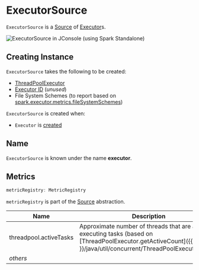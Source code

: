 # ExecutorSource

`ExecutorSource` is a [Source](../metrics/Source.md) of [Executor](Executor.md#executorSource)s.

![ExecutorSource in JConsole (using Spark Standalone)](../images/executor/spark-executorsource-jconsole.png)

## Creating Instance

`ExecutorSource` takes the following to be created:

* <span id="threadPool"> [ThreadPoolExecutor](Executor.md#threadPool)
* <span id="executorId"> [Executor ID](Executor.md#executorId) (_unused_)
* <span id="fileSystemSchemes"> File System Schemes (to report based on [spark.executor.metrics.fileSystemSchemes](../configuration-properties.md#spark.executor.metrics.fileSystemSchemes))

`ExecutorSource` is created when:

* `Executor` is [created](Executor.md#executorSource)

## <span id="sourceName"> Name

`ExecutorSource` is known under the name **executor**.

## <span id="metricRegistry"> Metrics

```scala
metricRegistry: MetricRegistry
```

`metricRegistry` is part of the [Source](../metrics/Source.md#metricRegistry) abstraction.

Name | Description
-----|----------
 threadpool.activeTasks | Approximate number of threads that are actively executing tasks (based on [ThreadPoolExecutor.getActiveCount]({{ java.api }}/java/util/concurrent/ThreadPoolExecutor.html))
 _others_ |
